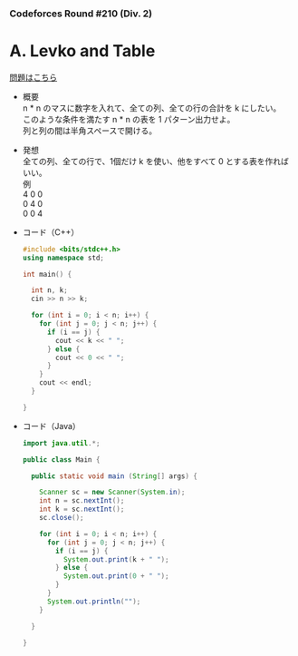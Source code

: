 ### Codeforces Round #210 (Div. 2)

# A. Levko and Table

  [問題はこちら](https://codeforces.com/problemset/problem/361/A)
  
- 概要<br>
  n * n のマスに数字を入れて、全ての列、全ての行の合計を k にしたい。<br>
  このような条件を満たす n * n の表を 1 パターン出力せよ。<br>
  列と列の間は半角スペースで開ける。
  
- 発想<br>
  全ての列、全ての行で、1個だけ k を使い、他をすべて 0 とする表を作ればいい。<br>
  例<br>
  4 0 0<br>
  0 4 0<br>
  0 0 4<br>
  
  
- コード（C++）

  ```cpp
  #include <bits/stdc++.h>
  using namespace std;

  int main() {

    int n, k;
    cin >> n >> k;

    for (int i = 0; i < n; i++) {
      for (int j = 0; j < n; j++) {
        if (i == j) {
          cout << k << " ";
        } else {
          cout << 0 << " ";
        }
      }
      cout << endl;
    }

  }
  ```
  
- コード（Java）

  ```java
  import java.util.*;

  public class Main {

    public static void main (String[] args) {

      Scanner sc = new Scanner(System.in);
      int n = sc.nextInt();
      int k = sc.nextInt();
      sc.close();

      for (int i = 0; i < n; i++) {
        for (int j = 0; j < n; j++) {
          if (i == j) {
            System.out.print(k + " ");
          } else {
            System.out.print(0 + " ");
          }
        }
        System.out.println("");
      }

    }

  }
  ```
    